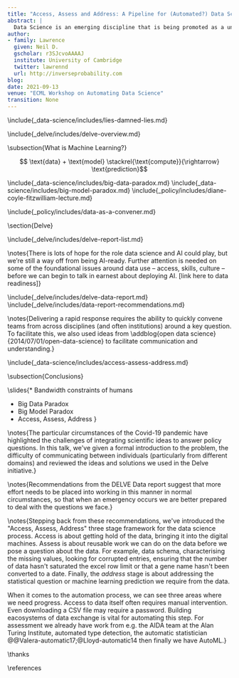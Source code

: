 ```yaml
---
title: "Access, Assess and Address: A Pipeline for (Automated?) Data Science"
abstract: |
  Data Science is an emerging discipline that is being promoted as a universal panacea for the world’s desire to make better informed decisions based on the wealth of data that is available in our modern interconnected society. In practice data science projects often find it difficult to deliver. In this talk we will review efforts to drive data informed in real world examples, e.g., the UK’s early Covid19 pandemic response. We will introduce a framework for categorising the stages and challenges of the data science pipeline and relate it to the challenges we see when giving data driven answers to real world questions. We will speculate on where automation may be able to help but emphasise that automation in this landscape is challenging when so many issues remain for getting humans to do the job well.
author:
- family: Lawrence
  given: Neil D.
  gscholar: r3SJcvoAAAAJ
  institute: University of Cambridge
  twitter: lawrennd
  url: http://inverseprobability.com
blog: 
date: 2021-09-13
venue: "ECML Workshop on Automating Data Science"
transition: None
---
```



\include{_data-science/includes/lies-damned-lies.md}

\include{_delve/includes/delve-overview.md}

\subsection{What is Machine Learning?}

$$ \text{data} + \text{model} \stackrel{\text{compute}}{\rightarrow} \text{prediction}$$


\include{_data-science/includes/big-data-paradox.md}
\include{_data-science/includes/big-model-paradox.md}
\include{_policy/includes/diane-coyle-fitzwilliam-lecture.md}

\include{_policy/includes/data-as-a-convener.md}

\section{Delve}

\include{_delve/includes/delve-report-list.md}

\notes{There is lots of hope for the role data science and AI could play, but we’re still a way off from being AI-ready. Further attention is needed on some of the foundational issues around data use – access, skills, culture – before we can begin to talk in earnest about deploying AI. [link here to data readiness]}

\include{_delve/includes/delve-data-report.md}
\include{_delve/includes/data-report-recommendations.md}

\notes{Delivering a rapid response requires the ability to quickly convene teams from across disciplines (and often institutions) around a key question. To facilitate this, we also used ideas from \addblog{open data science}{2014/07/01/open-data-science} to facilitate communication and understanding.}

\include{_data-science/includes/access-assess-address.md}

\subsection{Conclusions}

\slides{* Bandwidth constraints of humans
* Big Data Paradox
* Big Model Paradox
* Access, Assess, Address
}


\notes{The particular circumstances of the Covid-19 pandemic have highlighted the challenges of integrating scientific ideas to answer policy questions. In this talk, we've given a formal introduction to the problem, the difficulty of communicating between individuals (particularly from different domains) and reviewed the ideas and solutions we used in the Delve initiative.}

\notes{Recommendations from the DELVE Data report suggest that more effort needs to be placed into working in this manner in normal circumstances, so that when an emergency occurs we are better prepared to deal with the questions we face.}

\notes{Stepping back from these recommendations, we've introduced the "Access, Assess, Address" three stage framework for the data science process. Access is about getting hold of the data, bringing it into the digital machines. Assess is about reusable work we can do on the data before we pose a question about the data. For example, data schema, characterising the missing values, looking for corrupted entries, ensuring that the number of data hasn't saturated the excel row limit or that a gene name hasn't been converted to a date. Finally, the *address* stage is about addressing the statistical question or machine learning prediction we require from the data.

When it comes to the automation process, we can see three areas where we need progress. Access to data itself often requires manual intervention. Even downloading a CSV file may require a password. Building eacosystems of data exchange is vital for automating this step. For assessment we already have work from e.g. the AIDA team at the Alan Turing Institute, automated type detection, the automatic statistician @@Valera-automatic17;@Lloyd-automatic14
then finally we have AutoML.}

\thanks

\references
